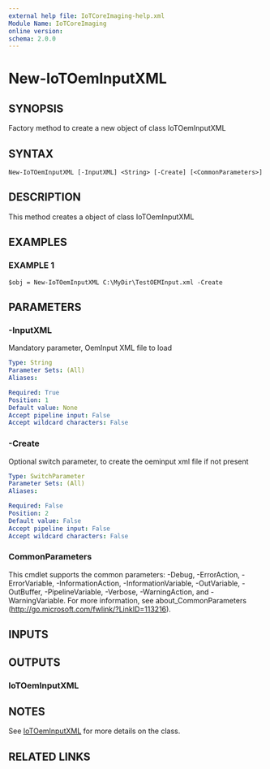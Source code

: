 ```yaml
---
external help file: IoTCoreImaging-help.xml
Module Name: IoTCoreImaging
online version:
schema: 2.0.0
---
```


# New-IoTOemInputXML

## SYNOPSIS
Factory method to create a new object of class IoTOemInputXML

## SYNTAX

```
New-IoTOemInputXML [-InputXML] <String> [-Create] [<CommonParameters>]
```

## DESCRIPTION
This method creates a object of class IoTOemInputXML

## EXAMPLES

### EXAMPLE 1
```
$obj = New-IoTOemInputXML C:\MyDir\TestOEMInput.xml -Create
```

## PARAMETERS

### -InputXML
Mandatory parameter, OemInput XML file to load

```yaml
Type: String
Parameter Sets: (All)
Aliases:

Required: True
Position: 1
Default value: None
Accept pipeline input: False
Accept wildcard characters: False
```

### -Create
Optional switch parameter, to create the oeminput xml file if not present

```yaml
Type: SwitchParameter
Parameter Sets: (All)
Aliases:

Required: False
Position: 2
Default value: False
Accept pipeline input: False
Accept wildcard characters: False
```

### CommonParameters
This cmdlet supports the common parameters: -Debug, -ErrorAction, -ErrorVariable, -InformationAction, -InformationVariable, -OutVariable, -OutBuffer, -PipelineVariable, -Verbose, -WarningAction, and -WarningVariable. For more information, see about_CommonParameters (http://go.microsoft.com/fwlink/?LinkID=113216).

## INPUTS

## OUTPUTS

### IoTOemInputXML

## NOTES
See [IoTOemInputXML](Classes/IoTOemInputXML.md) for more details on the class.

## RELATED LINKS
